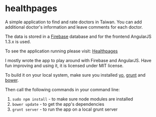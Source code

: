 healthpages
===========

A simple application to find and rate doctors in Taiwan. You can add additional doctor's information
and leave comments for each doctor.

The data is stored in a [Firebase](https://www.firebase.com) database and for
the frontend AngularJS 1.3.x is used.

To see the application running please visit:
[Healthpages](https://healthpages.firebaseapp.com)

I mostly wrote the app to play around with Firebase and AngularJS.
Have fun improving and using it, it is licensed under MIT license.

To build it on your local system, make sure you installed 
[yo](http://yeoman.io), [grunt](http://gruntjs.com/installing-grunt) and [bower](http://bower.io/).

Then call the following commands in your command line:

1. `sudo npm install` - to make sure node modules are installed
1. `bower update` - to get the app's dependencies
1. `grunt server` - to run the app on a local grunt server



